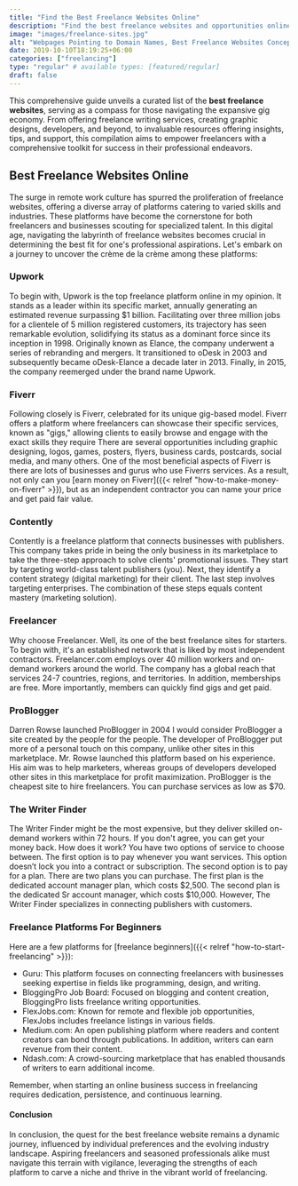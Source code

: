 ```yaml
---
title: "Find the Best Freelance Websites Online"
description: "Find the best freelance websites and opportunities online. Explore platforms like Upwork, Fiverr, Freelancer and more."
image: "images/freelance-sites.jpg"
alt: "Webpages Pointing to Domain Names, Best Freelance Websites Concept."
date: 2019-10-10T18:19:25+06:00
categories: ["freelancing"]
type: "regular" # available types: [featured/regular]
draft: false
---
```


This comprehensive guide unveils a curated list of the **best freelance websites**, serving as a compass for those navigating the expansive gig economy. From offering freelance writing services, creating graphic designs, developers, and beyond, to invaluable resources offering insights, tips, and support, this compilation aims to empower freelancers with a comprehensive toolkit for success in their professional endeavors.

## Best Freelance Websites Online

The surge in remote work culture has spurred the proliferation of freelance websites, offering a diverse array of platforms catering to varied skills and industries. These platforms have become the cornerstone for both freelancers and businesses scouting for specialized talent. In this digital age, navigating the labyrinth of freelance websites becomes crucial in determining the best fit for one's professional aspirations. Let's embark on a journey to uncover the crème de la crème among these platforms:

### Upwork

To begin with, Upwork is the top freelance platform online in my opinion. It stands as a leader within its specific market, annually generating an estimated revenue surpassing $1 billion. Facilitating over three million jobs for a clientele of 5 million registered customers, its trajectory has seen remarkable evolution, solidifying its status as a dominant force since its inception in 1998. Originally known as Elance, the company underwent a series of rebranding and mergers. It transitioned to oDesk in 2003 and subsequently became oDesk-Elance a decade later in 2013. Finally, in 2015, the company reemerged under the brand name Upwork.

### Fiverr

Following closely is Fiverr, celebrated for its unique gig-based model. Fiverr offers a platform where freelancers can showcase their specific services, known as "gigs," allowing clients to easily browse and engage with the exact skills they require There are several opportunities including graphic designing, logos, games, posters, flyers, business cards, postcards, social media, and many others. One of the most beneficial aspects of Fiverr is there are lots of businesses and gurus who use Fiverrs services. As a result, not only can you [earn money on Fiverr]({{< relref "how-to-make-money-on-fiverr" >}}), but as an independent contractor you can name your price and get paid fair value.

### Contently

Contently is a freelance platform that connects businesses with publishers. This company takes pride in being the only business in its marketplace to take the three-step approach to solve clients' promotional issues. They start by targeting world-class talent publishers (you). Next, they identify a content strategy (digital marketing) for their client. The last step involves targeting enterprises. The combination of these steps equals content mastery (marketing solution).

### Freelancer

Why choose Freelancer. Well, its one of the best freelance sites for starters. To begin with, it's an established network that is liked by most independent contractors. Freelancer.com employs over 40 million workers and on-demand workers around the world. The company has a global reach that services 24-7 countries, regions, and territories. In addition, memberships are free. More importantly, members can quickly find gigs and get paid.

### ProBlogger

Darren Rowse launched ProBlogger in 2004 I would consider ProBlogger a site created by the people for the people. The developer of ProBlogger put more of a personal touch on this company, unlike other sites in this marketplace. Mr. Rowse launched this platform based on his experience. His aim was to help marketers, whereas groups of developers developed other sites in this marketplace for profit maximization. ProBlogger is the cheapest site to hire freelancers. You can purchase services as low as $70.

### The Writer Finder

The Writer Finder might be the most expensive, but they deliver skilled on-demand workers within 72 hours. If you don't agree, you can get your money back. How does it work? You have two options of service to choose between. The first option is to pay whenever you want services. This option doesn’t lock you into a contract or subscription. The second option is to pay for a plan. There are two plans you can purchase. The first plan is the dedicated account manager plan, which costs $2,500. The second plan is the dedicated Sr account manager, which costs $10,000. However, The Writer Finder specializes in connecting publishers with customers.

### Freelance Platforms For Beginners

Here are a few platforms for [freelance beginners]({{< relref "how-to-start-freelancing" >}}):

* Guru: This platform focuses on connecting freelancers with businesses seeking expertise in fields like programming, design, and writing.
* BloggingPro Job Board: Focused on blogging and content creation, BloggingPro lists freelance writing opportunities.
* FlexJobs.com: Known for remote and flexible job opportunities, FlexJobs includes freelance listings in various fields.
* Medium.com: An open publishing platform where readers and content creators can bond through publications. In addition, writers can earn revenue from their content.
* Ndash.com: A crowd-sourcing marketplace that has enabled thousands of writers to earn additional income.

Remember, when starting an online business success in freelancing requires dedication, persistence, and continuous learning.

#### Conclusion

In conclusion, the quest for the best freelance website remains a dynamic journey, influenced by individual preferences and the evolving industry landscape. Aspiring freelancers and seasoned professionals alike must navigate this terrain with vigilance, leveraging the strengths of each platform to carve a niche and thrive in the vibrant world of freelancing.
